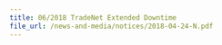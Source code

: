 ```yaml
---
title: 06/2018 TradeNet Extended Downtime 
file_url: /news-and-media/notices/2018-04-24-N.pdf
---
```


